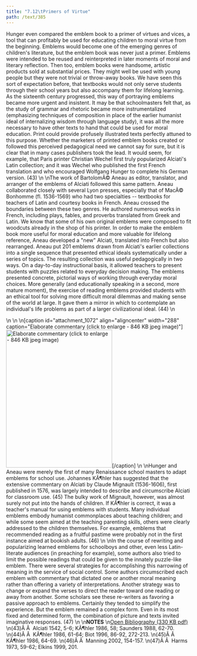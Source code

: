 ```yaml
---
title: "7.12\tPrimers of Virtue"
path: /text/385
---
```

Hunger even compared the emblem book to a primer of virtues and vices, a tool that can profitably be used for educating children to moral virtue from the beginning. Emblems would become one of the emerging genres of children's literature, but the emblem book was never just a primer. Emblems were intended to be reused and reinterpreted in later moments of moral and literary reflection. Then too, emblem books were handsome, artistic products sold at substantial prices. They might well be used with young people but they were not trivial or throw-away books. We have seen this sort of expectation before, that textbooks would not only serve students through their school years but also accompany them for lifelong learning. As the sixteenth century progressed, this way of portraying emblems became more urgent and insistent. It may be that schoolmasters felt that, as the study of grammar and rhetoric became more instrumentalized (emphasizing techniques of composition in place of the earlier humanist ideal of internalizing wisdom through language study), it was all the more necessary to have other texts to hand that could be used for moral education. Print could provide profusely illustrated texts perfectly attuned to this purpose. Whether the marketers of printed emblem books created or followed this perceived pedagogical need we cannot say for sure, but it is clear that in many cases publishers took the lead. It would seem, for example, that Paris printer Christian Wechel first truly popularized Alciati's Latin collection; and it was Wechel who published the first French translation and who encouraged Wolfgang Hunger to complete his German version. (43)\n\nThe work of BartolomÃ© Aneau as editor, translator, and arranger of the emblems of Alciati followed this same pattern. Aneau collaborated closely with several Lyon presses, especially that of MacÃ© Bonhomme (fl. 1536-1569) who had two specialties -- textbooks for teachers of Latin and courtesy books in French. Aneau crossed the boundaries between these two genres. He authored numerous works in French, including plays, fables, and proverbs translated from Greek and Latin. We know that some of his own original emblems were composed to fit woodcuts already in the shop of his printer. In order to make the emblem book more useful for moral education and more valuable for lifelong reference, Aneau developed a "new" Alciati, translated into French but also rearranged. Aneau put 201 emblems drawn from Alciati's earlier collections into a single sequence that presented ethical ideals systematically under a series of topics. The resulting collection was useful pedagogically in two ways. On a day-to-day instructional basis, it allowed teachers to present students with puzzles related to everyday decision making. The emblems presented concrete, pictorial ways of working through everyday moral choices. More generally (and educationally speaking in a second, more mature moment), the exercise of reading emblems provided students with an ethical tool for solving more difficult moral dilemmas and making sense of the world at large. It gave them a mirror in which to contemplate an individual's life problems as part of a larger civilizational ideal. (44)\n<p style="text-align: center;"></p>\n\n\n[caption id="attachment_1072" align="aligncenter" width="288" caption="Elaborate commentary (click to enlarge - 846 KB jpeg image)"]<a rel="pop-up" href="http://www.humanismforsale.org/text/images_full//7.00_Chapter_Seven/HFS_027.05.jpg"><img class="size-full wp-image-1072" title="HFS_027.05_thumb" src="http://www.humanismforsale.org/text/wp-content/uploads/2008/09/HFS_027.05_thumb.jpg" alt="Elaborate commentary (click to enlarge - 846 KB jpeg image)" width="288" height="375" /></a>[/caption]\n\nHunger and Aneau were merely the first of many Renaissance school masters to adapt emblems for school use. Johannes KÃ¶hler has suggested that the extensive commentary on Alciati by Claude Mignault (1536-1606), first published in 1576, was largely intended to describe and circumscribe Alciati for classroom use. (45) The bulky work of Mignault, however, was almost surely not put into the hands of children. If KÃ¶hler is correct, it was a teacher's manual for using emblems with students. Many individual emblems embody humanist commonplaces about teaching children; and while some seem aimed at the teaching parenting skills, others were clearly addressed to the children themselves. For example, emblems that recommended reading as a fruitful pastime were probably not in the first instance aimed at bookish adults. (46)\n\nIn the course of rewriting and popularizing learned emblems for schoolboys and other, even less Latin-literate audiences (in preaching for example), some authors also tried to limit the possible readings that could be given to the innately puzzle-like emblem. There were several strategies for accomplishing this narrowing of meaning in the service of social control. Some authors circumscribed each emblem with commentary that dictated one or another moral meaning rather than offering a variety of interpretations. Another strategy was to change or expand the verses to direct the reader toward one reading or away from another. Some scholars see these re-writers as favoring a passive approach to emblems. Certainly they tended to simplify the experience. But the emblem remained a complex form. Even in its most fixed and determined form, the combination of picture and texts invited imaginative responses. (47)\n\n<strong>NOTES</strong>\n<a href="http://www.humanismforsale.org/bibliography.pdf" target="new">Open Bibliography (330 KB pdf)</a>\n(43)Â Â  Alciati 1542, 5-6; KÃ¶hler 1986, 58; Saunders 1988, 62-70.\n(44)Â Â  KÃ¶hler 1986, 61-64; Biot 1996, 86-92, 272-213.\n(45)Â Â  KÃ¶hler 1986, 64-69.\n(46)Â Â  Manning 2002, 154-157.\n(47)Â Â  Harms 1973, 59-62; Elkins 1999, 201.
